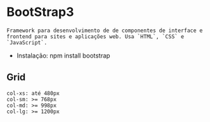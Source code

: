 # BootStrap3
    Framework para desenvolvimento de de componentes de interface e frontend para sites e aplicações web. Usa `HTML`, `CSS` e `JavaScript`.

- Instalação:
    npm install bootstrap

## Grid
    col-xs: até 480px
    col-sm: >= 768px
    col-md: >= 998px
    col-lg: >= 1200px
    